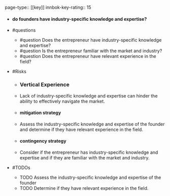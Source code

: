 page-type:: [[key]]
innbok-key-rating:: 15
- #### do founders have industry-specific knowledge and expertise?
- #questions
  - #question Does the entrepreneur have industry-specific knowledge and expertise?
  - #question Is the entrepreneur familiar with the market and industry?
  - #question Does the entrepreneur have relevant experience in the field?
- #Risks

  - ### Vertical Experience
  - Lack of industry-specific knowledge and expertise can hinder the ability to effectively navigate the market.
  - #### mitigation strategy
  - Assess the industry-specific knowledge and expertise of the founder and determine if they have relevant experience in the field.
  - #### contingency strategy
  - Consider if the entrepreneur has industry-specific knowledge and expertise and if they are familiar with the market and industry.
- #TODOs
  - TODO Assess the industry-specific knowledge and expertise of the founder
  - TODO  Determine if they have relevant experience in the field.



